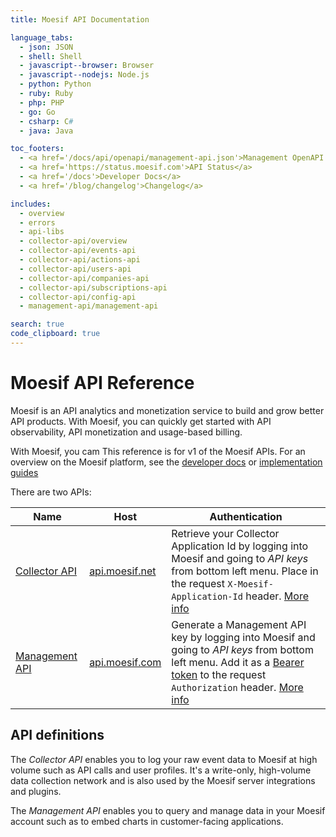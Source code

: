 ```yaml
---
title: Moesif API Documentation

language_tabs:
  - json: JSON
  - shell: Shell
  - javascript--browser: Browser
  - javascript--nodejs: Node.js
  - python: Python
  - ruby: Ruby
  - php: PHP
  - go: Go
  - csharp: C#
  - java: Java

toc_footers:
  - <a href='/docs/api/openapi/management-api.json'>Management OpenAPI Spec</a>
  - <a href='https://status.moesif.com'>API Status</a>
  - <a href='/docs'>Developer Docs</a>
  - <a href='/blog/changelog'>Changelog</a>

includes:
  - overview
  - errors
  - api-libs
  - collector-api/overview
  - collector-api/events-api
  - collector-api/actions-api
  - collector-api/users-api
  - collector-api/companies-api
  - collector-api/subscriptions-api
  - collector-api/config-api
  - management-api/management-api

search: true
code_clipboard: true
---
```


# Moesif API Reference

Moesif is an API analytics and monetization service to build and grow better API products. With Moesif, you can quickly get started with API observability, API monetization and usage-based billing.

 With Moesif, you cam This reference is for v1 of the Moesif APIs.
For an overview on the Moesif platform, see the [developer docs](/docs) or [implementation guides](https://www.moesif.com/implementation)

There are two APIs:

|Name|Host|Authentication|
|----|----|--------------|
|[Collector API](#collector-api)|[api.moesif.net](https://api.moesif.net)|Retrieve your Collector Application Id by logging into Moesif and going to _API keys_ from bottom left menu. Place in the request `X-Moesif-Application-Id` header. [More info](#collector-api)|
|[Management API](#management-api)|[api.moesif.com](https://api.moesif.com)|Generate a Management API key by logging into Moesif and going to _API keys_ from bottom left menu. Add it as a [Bearer token](https://swagger.io/docs/specification/authentication/bearer-authentication/) to the request `Authorization` header. [More info](#management-api)|

## API definitions

The _Collector API_ enables you to log your raw event data to Moesif at high volume such as API calls and user profiles. It's a write-only, high-volume data collection network and is also used by the Moesif server integrations and plugins.

The _Management API_ enables you to query and manage data in your Moesif account such as to embed charts in customer-facing applications.